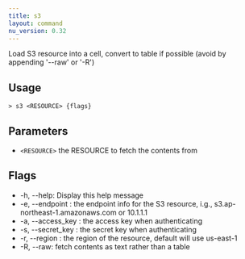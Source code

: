 ```yaml
---
title: s3
layout: command
nu_version: 0.32
---
```

Load S3 resource into a cell, convert to table if possible (avoid by appending '--raw' or '-R')

## Usage
```shell
> s3 <RESOURCE> {flags} 
 ```

## Parameters
* `<RESOURCE>` the RESOURCE to fetch the contents from

## Flags
* -h, --help: Display this help message
* -e, --endpoint <any>: the endpoint info for the S3 resource, i.g., s3.ap-northeast-1.amazonaws.com or 10.1.1.1
* -a, --access_key <any>: the access key when authenticating
* -s, --secret_key <any>: the secret key when authenticating
* -r, --region <any>: the region of the resource, default will use us-east-1
* -R, --raw: fetch contents as text rather than a table

